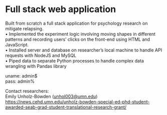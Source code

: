 # Full stack web application


Built from scratch a full stack application for psychology research on mitigate relapsing. <br>
• Implemented the experiment logic involving moving shapes in different patterns and recording users’ clicks
on the front-end using HTML and JavaScript. <br>
• Installed server and database on researcher’s local machine to handle API requests with NodeJS and
MySQL <br>
• Piped data to separate Python processes to handle complex data wrangling with Pandas library <br>

uname: admin$ <br>
pass: admin% <br>

Contact researchers:  <br>
Emily Unholz-Bowden (unhol003@umn.edu)  <br>
https://news.cehd.umn.edu/unholz-bowden-special-ed-phd-student-awarded-seab-grad-student-translational-research-grant/
